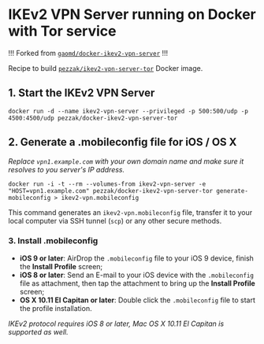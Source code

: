 # IKEv2 VPN Server running on Docker with Tor service
!!! Forked from [`gaomd/docker-ikev2-vpn-server`](https://github.com/gaomd/docker-ikev2-vpn-server) !!!

Recipe to build [`pezzak/ikev2-vpn-server-tor`](https://registry.hub.docker.com/u/pezzak/docker-ikev2-vpn-server-tor/) Docker image.

## 1. Start the IKEv2 VPN Server

    docker run -d --name ikev2-vpn-server --privileged -p 500:500/udp -p 4500:4500/udp pezzak/docker-ikev2-vpn-server-tor

## 2. Generate a .mobileconfig file for iOS / OS X

*Replace `vpn1.example.com` with your own domain name and make sure it resolves to you server's IP address.*

    docker run -i -t --rm --volumes-from ikev2-vpn-server -e "HOST=vpn1.example.com" pezzak/docker-ikev2-vpn-server-tor generate-mobileconfig > ikev2-vpn.mobileconfig

This command generates an `ikev2-vpn.mobileconfig` file, transfer it to your local computer via SSH tunnel (`scp`) or any other secure methods.

### 3. Install .mobileconfig

- **iOS 9 or later**: AirDrop the `.mobileconfig` file to your iOS 9 device, finish the **Install Profile** screen;
- **iOS 8 or later**: Send an E-mail to your iOS device with the `.mobileconfig` file as attachment, then tap the attachment to bring up the **Install Profile** screen;
- **OS X 10.11 El Capitan or later**: Double click the `.mobileconfig` file to start the profile installation.

*IKEv2 protocol requires iOS 8 or later, Mac OS X 10.11 El Capitan is supported as well.*
